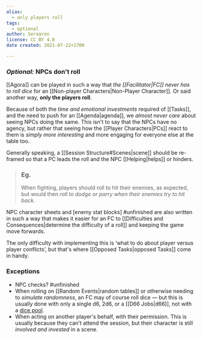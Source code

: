 ```yaml
---
alias:
  - only players roll
tags:
  - optional
author: Seraaron
license: CC BY 4.0
date created: 2021-07-22+1700

---
```


### _Optional:_ NPCs don't roll

[[Agora]] can be played in such a way that _the [[Facilitator|FC]] never has to roll dice_ for an [[Non-player Characters|Non-Player Character]]. Or said another way, **only the players roll**.

Because of both the _time and emotional investments_ required of [[Tasks]], and the need to push for an [[Agenda|agenda]], we _almost never care_ about seeing NPCs doing the same. This isn't to say that the NPCs have no agency, but rather that seeing how the [[Player Characters|PCs]] react to them is _simply more interesting_ and more engaging for everyone else at the table too.

Generally speaking, a [[Session Structure#Scenes|scene]] should be re-framed so that a PC leads the roll and the NPC [[Helping|helps]] or hinders.

> ### Eg.
> When fighting, players should roll to hit their enemies, as expected, but would then _roll to dodge or parry when their enemies try to hit back_.

NPC character sheets and [enemy stat blocks] #unfinished are also written in such a way that makes it easier for an FC to [[Difficulties and Consequences|determine the difficulty of a roll]] and keeping the game move forwards.

The only difficulty with implementing this is ‘what to do about player versus player conflicts’, but that's where [[Opposed Tasks|opposed Tasks]] come in handy.

### Exceptions

-   NPC checks? #unfinished
-   When rolling on [[Random Events|random tables]] or otherwise needing to _simulate randomness_, an FC may of course roll dice — but this is usually done with only a single d6, 2d6, or a [[D66 Jobs|d66]], not with a [dice pool](https://en.wikipedia.org/wiki/Dice_pool).
-   When acting on another player's behalf, with their permission. This is usually because they can't attend the session, but their character is still _involved and invested_ in a scene.

